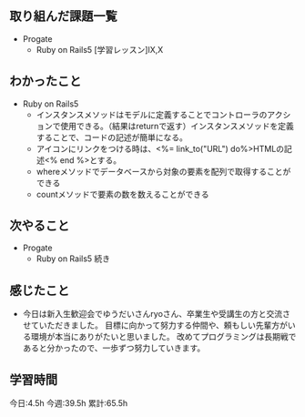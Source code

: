 ## 取り組んだ課題一覧
- Progate
    - Ruby on Rails5 [学習レッスン]Ⅸ,Ⅹ

## わかったこと
- Ruby on Rails5
	- インスタンスメソッドはモデルに定義することでコントローラのアクションで使用できる。（結果はreturnで返す）インスタンスメソッドを定義することで、コードの記述が簡単になる。
	- アイコンにリンクをつける時は、<%= link_to("URL") do%>HTMLの記述<% end %>とする。
	- whereメソッドでデータベースから対象の要素を配列で取得することができる
	- countメソッドで要素の数を数えることができる

## 次やること
- Progate 
	- Ruby on Rails5 続き

## 感じたこと
- 今日は新入生歓迎会でゆうだいさんryoさん、卒業生や受講生の方と交流させていただきました。
目標に向かって努力する仲間や、頼もしい先輩方がいる環境が本当にありがたいと思いました。
改めてプログラミングは長期戦であると分かったので、一歩ずつ努力していきます。

## 学習時間
今日:4.5h
今週:39.5h 
累計:65.5h